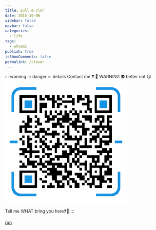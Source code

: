 ```yaml
---
title: pull m clsr
date: 2015-10-06
sidebar: false
navbar: false
categories:
  - life
tags:
  - whoami
publish: true
isShowComments: false
permalink: /closer
---
```


::: warning
::: danger
::: details Contact me ❓ 👾 WARNING 👽 better not 😏
![wechat-qr-code](/images/wechat.png)

Tell me WHAT bring you here❓🤔
:::

[run](/)
<vue-livere />
<!-- <Disqus/> -->
